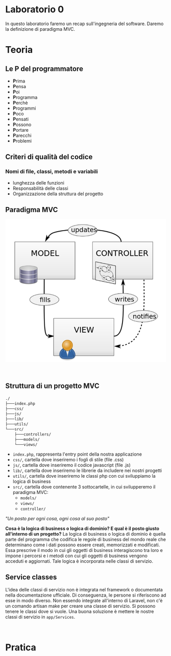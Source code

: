 # Laboratorio 0
In questo laboratorio faremo un recap sull'ingegneria del software. Daremo la definizione di paradigma MVC.

# Teoria


## Le P del programmatore
- **P**rima
- **P**ensa
- **P**oi
- **P**rogramma
- **P**erchè
- **P**rogrammi
- **P**oco
- **P**ensati
- **P**ossono 
- **P**ortare
- **P**arecchi
- **P**roblemi


## Criteri di qualità del codice

### Nomi di file, classi, metodi e variabili

- lunghezza delle funzioni
- Responsabilità delle classi 
- Organizzazione della struttura del progetto


## Paradigma MVC

![drawing](../img/mvc_paradigm.PNG)


&nbsp;



## Struttura di un progetto MVC
```
./
├───index.php
├───css/
├───js/
├───lib/
├───utils/
└───src/
    ├───controllers/
    ├───models/
    └───views/
```



* ``index.php``, rappresenta l'entry point della nostra applicazione
* ``css/``, cartella dove inseriremo i fogli di stile (file .css)
* ``js/``, cartella dove inseriremo il codice javascript (file .js)
* ``lib/``, cartella dove inseriremo le librerie da includere nei nostri progetti
* ``utils/``, cartella dove inseriremo le classi php con cui sviluppiamo la logica di business
* ``src/``, cartella dove contenente 3 sottocartelle, in cui svilupperemo il paradigma MVC:
    * ``models/``
    * ``views/``
    * ``controller/``

*"Un posto per ogni cosa, ogni cosa al suo posto"*

**Cosa è la logica di business o logica di dominio? E qual è il posto giusto all'interno di un progetto?**
La logica di business o logica di dominio è quella parte del programma che codifica le regole di business del mondo reale che determinano come i dati possono essere creati, memorizzati e modificati. Essa prescrive il modo in cui gli oggetti di business interagiscono tra loro e impone i percorsi e i metodi con cui gli oggetti di business vengono acceduti e aggiornati. Tale logica è incorporata nelle classi di servizio. 

## Service classes
L'idea delle classi di servizio non è integrata nel framework o documentata nella documentazione ufficiale. Di conseguenza, le persone si riferiscono ad esse in modo diverso. 
Non essendo integrate all'interno di Laravel, non c'è un comando artisan make per creare una classe di servizio. Si possono tenere le classi dove si vuole. Una buona soluzione è mettere le nostre classi di servizio in ``app/Services``.


&nbsp;
# Pratica


